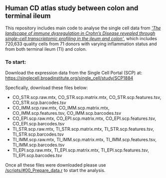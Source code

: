## Human CD atlas study between colon and terminal ileum

This repository includes main code to analyse the single cell data from [*'The landscape of immune dysregulation in Crohn’s Disease revealed through single-cell transcriptomic profiling in the ileum and colon'*](https://doi.org/10.1016/j.immuni.2023.01.002), which includes 720,633 quality cells from 71 donors with varying inflammation status and from both terminal ileum (TI) and colon.

### To start:
Download the expression data from the Single Cell Portal (SCP) at: https://singlecell.broadinstitute.org/single_cell/study/SCP1884

Specfically, download these files below:

- CO_STR.scp.raw.mtx, CO_STR.scp.matrix.mtx, CO_STR.scp.features.tsv, CO_STR.scp.barcodes.tsv
- CO_IMM.scp.raw.mtx, CO_IMM.scp.matrix.mtx, CO_IMM.scp.features.tsv, CO_IMM.scp.barcodes.tsv
- CO_EPI.scp.raw.mtx, CO_EPI.scp.matrix.mtx, CO_EPI.scp.features.tsv, CO_EPI.scp.barcodes.tsv
- TI_STR.scp.raw.mtx, TI_STR.scp.matrix.mtx, TI_STR.scp.features.tsv, TI_STR.scp.barcodes.tsv
- TI_IMM.scp.raw.mtx, TI_IMM.scp.matrix.mtx, TI_IMM.scp.features.tsv, TI_IMM.scp.barcodes.tsv
- TI_EPI.scp.raw.mtx, TI_EPI.scp.matrix.mtx, TI_EPI.scp.features.tsv, TI_EPI.scp.barcodes.tsv

Once all these files were downloaded please use [/scripts/#00_Prepare_data.r](https://github.com/LJ-Kong/cd_atlas_single_cell/blob/main/scripts/%2300_PrepareData.r) to start the analysis.
